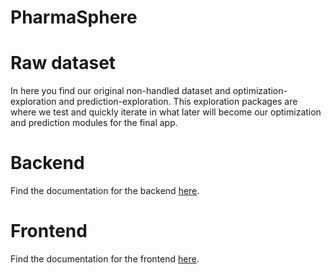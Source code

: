 # PharmaSphere


# Raw dataset
In here you find our original non-handled dataset and optimization-exploration and prediction-exploration.
This exploration packages are where we test and quickly iterate in what later will become our optimization and prediction modules for the final app.

# Backend
Find the documentation for the backend [here](API/README.md).


# Frontend
Find the documentation for the frontend [here]().

